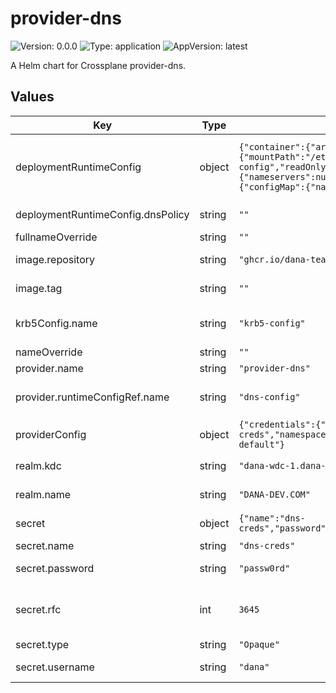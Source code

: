 # provider-dns

![Version: 0.0.0](https://img.shields.io/badge/Version-0.0.0-informational?style=flat-square) ![Type: application](https://img.shields.io/badge/Type-application-informational?style=flat-square) ![AppVersion: latest](https://img.shields.io/badge/AppVersion-latest-informational?style=flat-square)

A Helm chart for Crossplane provider-dns.

## Values

| Key | Type | Default | Description |
|-----|------|---------|-------------|
| deploymentRuntimeConfig | object | `{"container":{"args":["--debug"],"name":"package-runtime","volumeMounts":{"mountPath":"/etc/krb5.conf","name":"krb5-config","readOnly":true,"subPath":"krb5.conf"}},"dnsConfig":{"nameservers":null},"dnsPolicy":"","name":"dns-config","volumes":{"configMap":{"name":"krb5-config"},"name":"krb5-config"}}` | Configuration to be added to the provider deployment via the DeploymentRuntimeConfig resource |
| deploymentRuntimeConfig.dnsPolicy | string | `""` | Optional DNS fields for local development |
| fullnameOverride | string | `""` |  |
| image.repository | string | `"ghcr.io/dana-team/provider-dns"` | The repository of the provider container image. |
| image.tag | string | `""` | The tag of the manager container image. |
| krb5Config.name | string | `"krb5-config"` | Name of the configMap which contains Kerberos configuration |
| nameOverride | string | `""` |  |
| provider.name | string | `"provider-dns"` | Name of the provider |
| provider.runtimeConfigRef.name | string | `"dns-config"` | Name of the DeploymentRuntimeConfig object to use |
| providerConfig | object | `{"credentials":{"secretRef":{"key":"credentials","name":"dns-creds","namespace":"crossplane-system"},"source":"Secret"},"name":"dns-default"}` | Provider authentication configuration |
| realm.kdc | string | `"dana-wdc-1.dana-dev.com"` | Name of the Kerberos Key Distribution Center server |
| realm.name | string | `"DANA-DEV.COM"` | Name of the Kerberos Realm |
| secret | object | `{"name":"dns-creds","password":"passw0rd","rfc":3645,"type":"Opaque","username":"dana"}` | Secret values for the provider authentication. |
| secret.name | string | `"dns-creds"` | Name of the secret. |
| secret.password | string | `"passw0rd"` | Password to connect to authenticate with. |
| secret.rfc | int | `3645` | RFC authentication (3645 for GSS-TSIG; 2845 for secret key based transaction). |
| secret.type | string | `"Opaque"` | Type of the secret. |
| secret.username | string | `"dana"` | Username to connect to authenticate with. |

